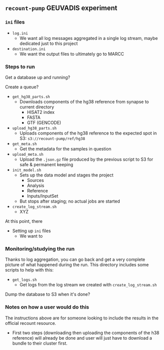 ## `recount-pump` GEUVADIS experiment

### `ini` files

* `log.ini`
    * We want all log messages aggregated in a single log stream, maybe dedicated just to this project
* `destination.ini`
    * We want the output files to ultimately go to MARCC

### Steps to run

Get a database up and running?

Create a queue?

* `get_hg38_parts.sh`
    * Downloads components of the hg38 reference from synapse to current directory
        * HISAT2 index
        * FASTA
        * GTF (GENCODE)
* `upload_hg38_parts.sh`
    * Uploads components of the hg38 reference to the expected spot in S3: `s3://recount-pump/ref/hg38`
* `get_meta.sh`
    * Get the metadata for the samples in question
* `upload_meta.sh`
    * Upload the `.json.gz` file produced by the previous script to S3 for safe & permanent keeping
* `init_model.sh`
    * Sets up the data model and stages the project
        * Sources
        * Analysis
        * Reference
        * Inputs/InputSet
    * But stops after staging; no actual jobs are started
* `create_log_stream.sh`
    * XYZ

At this point, there 

* Setting up `ini` files
    * We want to 

### Monitoring/studying the run

Thanks to log aggregation, you can go back and get a very complete picture of what happened during the run.  This directory includes some scripts to help with this:

* `get_logs.sh`
    * Get logs from the log stream we created with `create_log_stream.sh`

Dump the database to S3 when it's done?

### Notes on how a user would do this

The instructions above are for someone looking to include the results in the official recount resource.

* First two steps (downloading then uploading the components of the h38 reference) will already be done and user will just have to download a bundle to their cluster first.